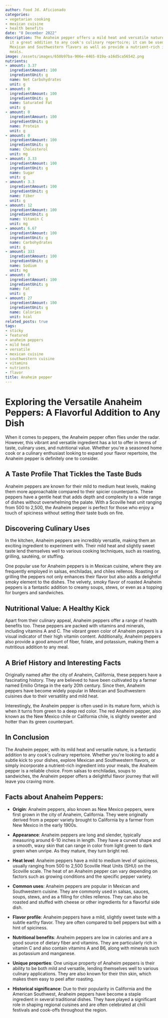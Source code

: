 ```yaml
---
author: Food Jd. Aficionado
categories:
- vegetarian cooking
- mexican cuisine
- health benefits
date: "8 December 2022"
description: The Anaheim pepper offers a mild heat and versatile nature that makes
  it a great addition to any cook's culinary repertoire; it can be used to explore
  Mexican and Southwestern flavors as well as provide a nutrient-rich ingredient to
  meals.
image: /assets/images/650b97ba-906e-4465-819a-a16d5ca56542.png
nutrients:
- amount: 3.37
  ingredientAmount: 100
  ingredientUnit: g
  name: Net Carbohydrates
  unit: g
- amount: 0
  ingredientAmount: 100
  ingredientUnit: g
  name: Saturated Fat
  unit: g
- amount: 0
  ingredientAmount: 100
  ingredientUnit: g
  name: Protein
  unit: g
- amount: 0
  ingredientAmount: 100
  ingredientUnit: g
  name: Cholesterol
  unit: mg
- amount: 3.33
  ingredientAmount: 100
  ingredientUnit: g
  name: Sugar
  unit: g
- amount: 3.3
  ingredientAmount: 100
  ingredientUnit: g
  name: Fiber
  unit: g
- amount: 12
  ingredientAmount: 100
  ingredientUnit: g
  name: Vitamin C
  unit: mg
- amount: 6.67
  ingredientAmount: 100
  ingredientUnit: g
  name: Carbohydrates
  unit: g
- amount: 333
  ingredientAmount: 100
  ingredientUnit: g
  name: Sodium
  unit: mg
- amount: 0
  ingredientAmount: 100
  ingredientUnit: g
  name: Fat
  unit: g
- amount: 27
  ingredientAmount: 100
  ingredientUnit: g
  name: Calories
  unit: kcal
related_posts: true
tags:
- sticky
- featured
- anaheim peppers
- mild heat
- versatile
- mexican cuisine
- southwestern cuisine
- vitamins
- nutrients
- flavor
title: Anaheim pepper
---
```

# Exploring the Versatile Anaheim Peppers: A Flavorful Addition to Any Dish

When it comes to peppers, the Anaheim pepper often flies under the radar. However, this vibrant and versatile ingredient has a lot to offer in terms of taste, culinary uses, and nutritional value. Whether you're a seasoned home cook or a culinary enthusiast looking to expand your flavor repertoire, the Anaheim pepper is definitely one to consider. 

## A Taste Profile That Tickles the Taste Buds

Anaheim peppers are known for their mild to medium heat levels, making them more approachable compared to their spicier counterparts. These peppers have a gentle heat that adds depth and complexity to a wide range of dishes without overwhelming the palate. With a Scoville heat unit ranging from 500 to 2,500, the Anaheim pepper is perfect for those who enjoy a touch of spiciness without setting their taste buds on fire.

## Discovering Culinary Uses

In the kitchen, Anaheim peppers are incredibly versatile, making them an exciting ingredient to experiment with. Their mild heat and slightly sweet taste lend themselves well to various cooking techniques, such as roasting, grilling, sautéing, or stuffing. 

One popular use for Anaheim peppers is in Mexican cuisine, where they are frequently employed in salsas, enchiladas, and chiles rellenos. Roasting or grilling the peppers not only enhances their flavor but also adds a delightful smoky element to the dishes. The velvety, smoky flavor of roasted Anaheim peppers is a fantastic addition to creamy soups, stews, or even as a topping for burgers and sandwiches.

## Nutritional Value: A Healthy Kick

Apart from their culinary appeal, Anaheim peppers offer a range of health benefits too. These peppers are packed with vitamins and minerals, including vitamins A and C. The vibrant green color of Anaheim peppers is a visual indicator of their high vitamin content. Additionally, Anaheim peppers also provide a good amount of fiber, folate, and potassium, making them a nutritious addition to any meal.

## A Brief History and Interesting Facts

Originally named after the city of Anaheim, California, these peppers have a fascinating history. They are believed to have been cultivated by a farmer named Emilio Ortega in the early 20th century. Since then, Anaheim peppers have become widely popular in Mexican and Southwestern cuisines due to their versatility and mild heat.

Interestingly, the Anaheim pepper is often used in its mature form, which is when it turns from green to a deep red color. The red Anaheim pepper, also known as the New Mexico chile or California chile, is slightly sweeter and hotter than its green counterpart.

## In Conclusion

The Anaheim pepper, with its mild heat and versatile nature, is a fantastic addition to any cook's culinary repertoire. Whether you're looking to add a subtle kick to your dishes, explore Mexican and Southwestern flavors, or simply incorporate a nutrient-rich ingredient into your meals, the Anaheim pepper is a reliable choice. From salsas to enchiladas, soups to sandwiches, the Anaheim pepper offers a delightful flavor journey that will leave you craving more.

## Facts about Anaheim Peppers:

- **Origin**: Anaheim peppers, also known as New Mexico peppers, were first grown in the city of Anaheim, California. They were originally derived from a pepper variety brought to California by a farmer from New Mexico in the early 1900s.

- **Appearance**: Anaheim peppers are long and slender, typically measuring around 6-10 inches in length. They have a curved shape and a smooth, waxy skin that can range in color from light green to dark green when unripe. As they mature, they turn bright red.

- **Heat level**: Anaheim peppers have a mild to medium level of spiciness, usually ranging from 500 to 2,500 Scoville Heat Units (SHU) on the Scoville scale. The heat of an Anaheim pepper can vary depending on factors such as growing conditions and the specific pepper variety.

- **Common uses**: Anaheim peppers are popular in Mexican and Southwestern cuisine. They are commonly used in salsas, sauces, soups, stews, and as a filling for chiles rellenos. They can also be roasted and stuffed with cheese or other ingredients for a flavorful side dish.

- **Flavor profile**: Anaheim peppers have a mild, slightly sweet taste with a subtle earthy flavor. They are often compared to bell peppers but with a hint of spiciness.

- **Nutritional benefits**: Anaheim peppers are low in calories and are a good source of dietary fiber and vitamins. They are particularly rich in vitamin C and also contain vitamins A and B6, along with minerals such as potassium and manganese.

- **Unique properties**: One unique property of Anaheim peppers is their ability to be both mild and versatile, lending themselves well to various culinary applications. They are also known for their thin skin, which makes them easy to peel after roasting.

- **Historical significance**: Due to their popularity in California and the American Southwest, Anaheim peppers have become a staple ingredient in several traditional dishes. They have played a significant role in shaping regional cuisines and are often celebrated at chili festivals and cook-offs throughout the region.
